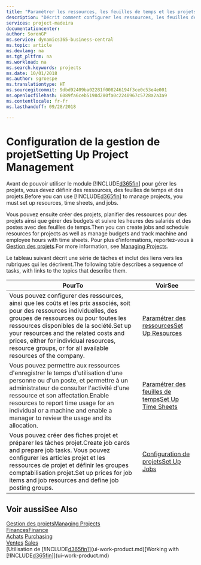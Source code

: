 ```yaml
---
title: "Paramétrer les ressources, les feuilles de temps et les projets| Microsoft Docs"
description: "Décrit comment configurer les ressources, les feuilles de temps et les projets pour la gestion des projets."
services: project-madeira
documentationcenter: 
author: SorenGP
ms.service: dynamics365-business-central
ms.topic: article
ms.devlang: na
ms.tgt_pltfrm: na
ms.workload: na
ms.search.keywords: projects
ms.date: 10/01/2018
ms.author: sgroespe
ms.translationtype: HT
ms.sourcegitcommit: 9dbd92409ba02281f008246194f3ce0c53e4e001
ms.openlocfilehash: 6089fa6ceb5198d280fa0c2240967c5728a2a3a9
ms.contentlocale: fr-fr
ms.lasthandoff: 09/28/2018

---
```

# <a name="setting-up-project-management"></a><span data-ttu-id="a9326-103">Configuration de la gestion de projet</span><span class="sxs-lookup"><span data-stu-id="a9326-103">Setting Up Project Management</span></span>
<span data-ttu-id="a9326-104">Avant de pouvoir utiliser le module [!INCLUDE[d365fin](includes/d365fin_md.md)] pour gérer les projets, vous devez définir des ressources, des feuilles de temps et des projets.</span><span class="sxs-lookup"><span data-stu-id="a9326-104">Before you can use [!INCLUDE[d365fin](includes/d365fin_md.md)] to manage projects, you must set up resources, time sheets, and jobs.</span></span>

<span data-ttu-id="a9326-105">Vous pouvez ensuite créer des projets, planifier des ressources pour des projets ainsi que gérer des budgets et suivre les heures des salariés et des postes avec des feuilles de temps.</span><span class="sxs-lookup"><span data-stu-id="a9326-105">Then you can create jobs and schedule resources for projects as well as manage budgets and track machine and employee hours with time sheets.</span></span> <span data-ttu-id="a9326-106">Pour plus d'informations, reportez-vous à [Gestion des projets](projects-manage-projects.md).</span><span class="sxs-lookup"><span data-stu-id="a9326-106">For more information, see [Managing Projects](projects-manage-projects.md).</span></span>  

<span data-ttu-id="a9326-107">Le tableau suivant décrit une série de tâches et inclut des liens vers les rubriques qui les décrivent.</span><span class="sxs-lookup"><span data-stu-id="a9326-107">The following table describes a sequence of tasks, with links to the topics that describe them.</span></span>

| <span data-ttu-id="a9326-108">Pour</span><span class="sxs-lookup"><span data-stu-id="a9326-108">To</span></span> | <span data-ttu-id="a9326-109">Voir</span><span class="sxs-lookup"><span data-stu-id="a9326-109">See</span></span> |
| --- | --- |
| <span data-ttu-id="a9326-110">Vous pouvez configurer des ressources, ainsi que les coûts et les prix associés, soit pour des ressources individuelles, des groupes de ressources ou pour toutes les ressources disponibles de la société.</span><span class="sxs-lookup"><span data-stu-id="a9326-110">Set up your resources and the related costs and prices, either for individual resources, resource groups, or for all available resources of the company.</span></span> |[<span data-ttu-id="a9326-111">Paramétrer des ressources</span><span class="sxs-lookup"><span data-stu-id="a9326-111">Set Up Resources</span></span>](projects-how-setup-resources.md) |
| <span data-ttu-id="a9326-112">Vous pouvez permettre aux ressources d'enregistrer le temps d'utilisation d'une personne ou d'un poste, et permettre à un administrateur de consulter l'activité d'une ressource et son affectation.</span><span class="sxs-lookup"><span data-stu-id="a9326-112">Enable resources to report time usage for an individual or a machine and enable a manager to review the usage and its allocation.</span></span> |[<span data-ttu-id="a9326-113">Paramétrer des feuilles de temps</span><span class="sxs-lookup"><span data-stu-id="a9326-113">Set Up Time Sheets</span></span>](projects-how-setup-time-sheets.md) |
| <span data-ttu-id="a9326-114">Vous pouvez créer des fiches projet et préparer les tâches projet.</span><span class="sxs-lookup"><span data-stu-id="a9326-114">Create job cards and prepare job tasks.</span></span> <span data-ttu-id="a9326-115">Vous pouvez configurer les articles projet et les ressources de projet et définir les groupes comptabilisation projet.</span><span class="sxs-lookup"><span data-stu-id="a9326-115">Set up prices for job items and job resources and define job posting groups.</span></span> |[<span data-ttu-id="a9326-116">Configuration de projets</span><span class="sxs-lookup"><span data-stu-id="a9326-116">Set Up Jobs</span></span>](projects-how-setup-jobs.md) |

## <a name="see-also"></a><span data-ttu-id="a9326-117">Voir aussi</span><span class="sxs-lookup"><span data-stu-id="a9326-117">See Also</span></span>
[<span data-ttu-id="a9326-118">Gestion des projets</span><span class="sxs-lookup"><span data-stu-id="a9326-118">Managing Projects</span></span>](projects-manage-projects.md)  
[<span data-ttu-id="a9326-119">Finances</span><span class="sxs-lookup"><span data-stu-id="a9326-119">Finance</span></span>](finance.md)  
<span data-ttu-id="a9326-120">[Achats](purchasing-manage-purchasing.md)       </span><span class="sxs-lookup"><span data-stu-id="a9326-120">[Purchasing](purchasing-manage-purchasing.md)       </span></span>  
<span data-ttu-id="a9326-121">[Ventes](sales-manage-sales.md)   </span><span class="sxs-lookup"><span data-stu-id="a9326-121">[Sales](sales-manage-sales.md)   </span></span>  
<span data-ttu-id="a9326-122">[Utilisation de [!INCLUDE[d365fin](includes/d365fin_md.md)]](ui-work-product.md)</span><span class="sxs-lookup"><span data-stu-id="a9326-122">[Working with [!INCLUDE[d365fin](includes/d365fin_md.md)]](ui-work-product.md)</span></span>  

